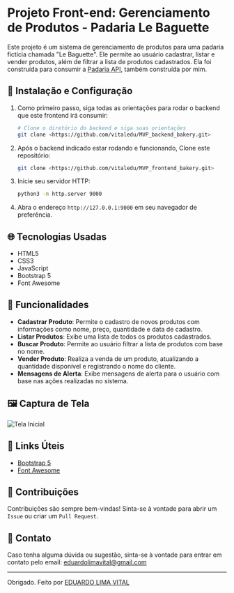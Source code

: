 # Projeto Front-end: Gerenciamento de Produtos - Padaria Le Baguette

Este projeto é um sistema de gerenciamento de produtos para uma padaria fictícia chamada "Le Baguette". Ele permite ao usuário cadastrar, listar e vender produtos, além de filtrar a lista de produtos cadastrados. Ela foi construída para consumir a [Padaria API](https://github.com/vitaledu/MVP_backend_bakery), também construída por mim.

## 🚀 Instalação e Configuração

1. Como primeiro passo, siga todas as orientações para rodar o backend que este frontend irá consumir:
   ```sh
   # Clone o diretório do backend e siga suas orientações 
   git clone <https://github.com/vitaledu/MVP_backend_bakery.git>
   
   ```

2. Após o backend indicado estar rodando e funcionando, Clone este repositório:
   ```sh
   git clone <https://github.com/vitaledu/MVP_frontend_bakery.git>
   
   ```
   
3. Inicie seu servidor HTTP:
   ```sh
   python3 -m http.server 9000
   
   ```

4. Abra o endereço `http://127.0.0.1:9000` em seu navegador de preferência.

## 🌐 Tecnologias Usadas

- HTML5
- CSS3
- JavaScript
- Bootstrap 5
- Font Awesome

## 🔧 Funcionalidades

- **Cadastrar Produto**: Permite o cadastro de novos produtos com informações como nome, preço, quantidade e data de cadastro.
- **Listar Produtos**: Exibe uma lista de todos os produtos cadastrados.
- **Buscar Produto**: Permite ao usuário filtrar a lista de produtos com base no nome.
- **Vender Produto**: Realiza a venda de um produto, atualizando a quantidade disponível e registrando o nome do cliente.
- **Mensagens de Alerta**: Exibe mensagens de alerta para o usuário com base nas ações realizadas no sistema.

## 🖼️ Captura de Tela

![Tela Inicial](caminho/para/screenshot.png)

## 🔗 Links Úteis

- [Bootstrap 5](https://getbootstrap.com/docs/5.0/getting-started/introduction/)
- [Font Awesome](https://fontawesome.com/)

## 🤝 Contribuições

Contribuições são sempre bem-vindas! Sinta-se à vontade para abrir um `Issue` ou criar um `Pull Request`.

## 📧 Contato

Caso tenha alguma dúvida ou sugestão, sinta-se à vontade para entrar em contato pelo email: eduardolimavital@gmail.com

---

Obrigado.
Feito por [EDUARDO LIMA VITAL](https://github.com/vitaledu)
